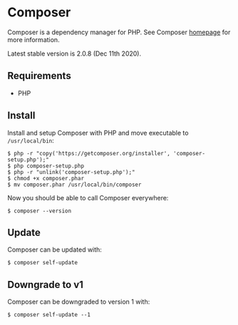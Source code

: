 # Composer

Composer is a dependency manager for PHP. See Composer [homepage](https://getcomposer.org/) for more information.

Latest stable version is 2.0.8 (Dec 11th 2020).

## Requirements

- PHP

## Install

Install and setup Composer with PHP and move executable to `/usr/local/bin`:

```
$ php -r "copy('https://getcomposer.org/installer', 'composer-setup.php');"
$ php composer-setup.php
$ php -r "unlink('composer-setup.php');"
$ chmod +x composer.phar
$ mv composer.phar /usr/local/bin/composer
```

Now you should be able to call Composer everywhere:

```
$ composer --version
```

## Update

Composer can be updated with:

```
$ composer self-update
```

## Downgrade to v1

Composer can be downgraded to version 1 with:

```
$ composer self-update --1
```
